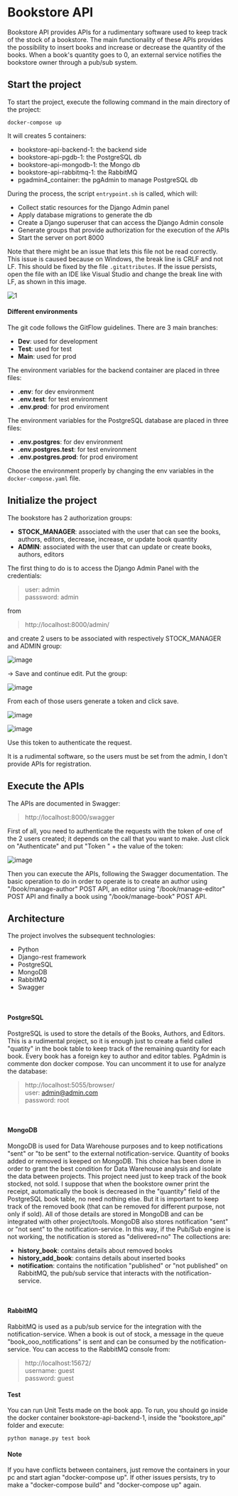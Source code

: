 # Bookstore API
Bookstore API provides APIs for a rudimentary software used to keep track of the stock of a bookstore. 
The main functionality of these APIs provides the possibility to insert books and increase or decrease the quantity of the books. 
When a book's quantity goes to 0, an external service notifies the bookstore owner through a pub/sub system.

## Start the project
To start the project, execute the following command in the main directory of the project:
```
docker-compose up
```
It will creates 5 containers:
- bookstore-api-backend-1: the backend side
- bookstore-api-pgdb-1: the PostgreSQL db
- bookstore-api-mongodb-1: the Mongo db
- bookstore-api-rabbitmq-1: the RabbitMQ
- pgadmin4_container: the pgAdmin to manage PostgreSQL db

During the process, the script `entrypoint.sh` is called, which will:
- Collect static resources for the Django Admin panel
- Apply database migrations to generate the db
- Create a Django superuser that can access the Django Admin console
- Generate groups that provide authorization for the execution of the APIs
- Start the server on port 8000

Note that there might be an issue that lets this file not be read correctly. This issue is caused because on Windows, the break line is CRLF and not LF. This should be fixed by the file `.gitattributes`. If the issue persists, open the file with an IDE like Visual Studio and change the break line with LF, as shown in this image.

![1](https://github.com/Aragorn1992gb/bookstore-api/assets/63260164/f0c9c531-a14b-4df3-95f8-3f486db5eb75)
<br>

#### Different environments
The git code follows the GitFlow guidelines. There are 3 main branches:
- **Dev**: used for development
- **Test**: used for test
- **Main**: used for prod

The environment variables for the backend container are placed in three files:
- **.env**: for dev environment
- **.env.test**: for test environment
- **.env.prod**: for prod enviroment

The environment variables for the PostgreSQL database are placed in three files:
- **.env.postgres**: for dev environment
- **.env.postgres.test**: for test environment
- **.env.postgres.prod**: for prod enviroment

Choose the environment properly by changing the env variables in the `docker-compose.yaml` file.

## Initialize the project
The bookstore has 2 authorization groups:
- **STOCK_MANAGER**: associated with the user that can see the books, authors, editors, decrease, increase, or update book quantity
- **ADMIN**: associated with the user that can update or create books, authors, editors

The first thing to do is to access the Django Admin Panel with the credentials:
> user: admin <br>
> passsword: admin

from
> http://localhost:8000/admin/

and create 2 users to be associated with respectively STOCK_MANAGER and ADMIN group:

![image](https://github.com/Aragorn1992gb/bookstore-api/assets/63260164/ea01f6a4-7616-47db-8781-e7aa2ab1acd2)


-> Save and continue edit. Put the group:

![image](https://github.com/Aragorn1992gb/bookstore-api/assets/63260164/1a494941-585b-4aba-bda7-2a58ca671e82)


From each of those users generate a token and click save.

![image](https://github.com/Aragorn1992gb/bookstore-api/assets/63260164/70fdc488-2c50-4c82-a8a7-2e200c786bb1)

![image](https://github.com/Aragorn1992gb/bookstore-api/assets/63260164/71ecb1bb-7acd-4810-a750-99d602d1be8b)



Use this token to authenticate the request.

It is a rudimental software, so the users must be set from the admin, I don't provide APIs for registration.

## Execute the APIs
The APIs are documented in Swagger:
> http://localhost:8000/swagger

First of all, you need to authenticate the requests with the token of one of the 2 users created; it depends on the call that you want to make. Just click on "Authenticate" and put "Token " + the value of the token:

![image](https://github.com/Aragorn1992gb/bookstore-api/assets/63260164/8c337c56-cccd-4f02-a118-a7051405d6dc)

Then you can execute the APIs, following the Swagger documentation.
The basic operation to do in order to operate is to create an author using "/book/manage-author" POST API, an editor using "/book/manage-editor" POST API and finally a book using "/book/manage-book" POST API.
## Architecture
The project involves the subsequent technologies:
- Python
- Django-rest framework
- PostgreSQL
- MongoDB
- RabbitMQ
- Swagger
<br>

#### PostgreSQL
PostgreSQL is used to store the details of the Books, Authors, and Editors. This is a rudimental project, so it is enough just to create a field called "quatity" in the book table to keep track of the remaining quantity for each book. Every book has a foreign key to author and editor tables. 
PgAdmin is commente don docker compose. You can uncomment it to use for analyze the database:
> http://localhost:5055/browser/ <br>
> user: admin@admin.com <br>
> password: root
<br>

#### MongoDB
MongoDB is used for Data Warehouse purposes and to keep notifications "sent" or "to be sent" to the external notification-service.
Quantity of books added or removed is keeped on MongoDB. This choice has been done in order to grant the best condition for Data Warehouse analysis and isolate the data between projects. This project need just to keep track of the book stocked, not sold. I suppose that when the bookstore owner print the receipt, automatically the book is decreased in the "quantity" field of the PostgreSQL book table, no need nothing else. But it is important to keep track of the removed book (that can be removed for different purpose, not only if sold). All of those details are stored in MongoDB and can be integrated with other project/tools.
MongoDB also stores notification "sent" or "not sent" to the notification-service. In this way, if the Pub/Sub engine is not working, the notification is stored as "delivered=no"
The collections are:
- **history_book**: contains details about removed books
- **history_add_book**: contains details about inserted books
- **notification**: contains the notification "published" or "not published" on RabbitMQ, the pub/sub service that interacts with the notification-service.
<br>

#### RabbitMQ
RabbitMQ is used as a pub/sub service for the integration with the notification-service. When a book is out of stock, a message in the queue "book_ooo_notifications" is sent and can be consumed by the notification-service.
You can access to the RabbitMQ console from:
>http://localhost:15672/ <br>
> username: guest <br>
> password: guest

#### Test
You can run Unit Tests made on the book app. To run, you should go inside the docker container bookstore-api-backend-1, inside the "bookstore_api" folder and execute:
```
python manage.py test book
```
#### Note
If you have conflicts between containers, just remove the containers in your pc and start agian "docker-compose up". If other issues persists, try to make a "docker-compose build" and "docker-compose up" again.
